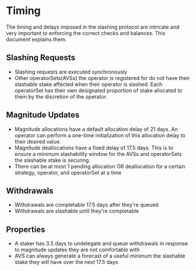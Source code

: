 # Timing

The timing and delays imposed in the slashing protocol are intricate and very important to enforcing the correct checks and balances. This document explains them.

## Slashing Requests

* Slashing requests are executed synchronously
* Other operatorSets(AVSs) the operator is registered for do not have their slashable stake affected when their operator is slashed. Each operatorSet has their own designated proportion of stake allocated to them by the discretion of the operator.

## Magnitude Updates

* Magnitude allocations have a default allocation delay of 21 days. An operator can perform a one-time initialization of this allocation delay to their desired value.
* Magnitude deallocations have a fixed delay of 17.5 days. This is to ensure a minimum slashability window for the AVSs and operatorSets the slashable stake is securing.
* There can be at most 1 pending allocation OR deallocation for a certain strategy, operator, and operatorSet at a time

## Withdrawals

* Withdrawals are completable 17.5 days after they're queued
* Withdrawals are slashable until they're completable

## Properties

* A staker has 3.5 days to undelegate and queue withdrawals in response to magnitude updates they are not comfortable with
* AVS can always generate a forecast of a useful minimum the slashable stake they will have over the next 17.5 days
